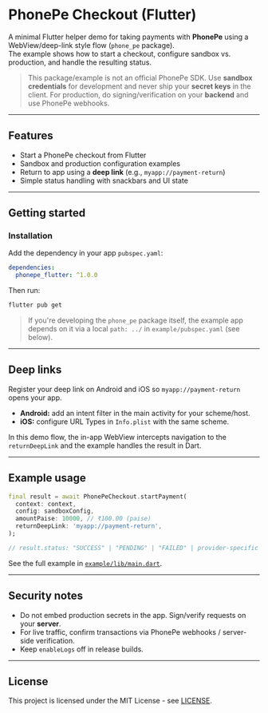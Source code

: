 # PhonePe Checkout (Flutter)

A minimal Flutter helper demo for taking payments with **PhonePe** using a WebView/deep-link style flow (`phone_pe` package).  
The example shows how to start a checkout, configure sandbox vs. production, and handle the resulting status.

> This package/example is not an official PhonePe SDK. Use **sandbox credentials** for development and never ship your **secret keys** in the client. For production, do signing/verification on your **backend** and use PhonePe webhooks.

---

## Features

- Start a PhonePe checkout from Flutter
- Sandbox and production configuration examples
- Return to app using a **deep link** (e.g., `myapp://payment-return`)
- Simple status handling with snackbars and UI state

---

## Getting started

### Installation

Add the dependency in your app `pubspec.yaml`:

```yaml
dependencies:
  phonepe_flutter: ^1.0.0
```

Then run:

```bash
flutter pub get
```

> If you're developing the `phone_pe` package itself, the example app depends on it via a local `path: ../` in `example/pubspec.yaml` (see below).

---

## Deep links

Register your deep link on Android and iOS so `myapp://payment-return` opens your app.

- **Android:** add an intent filter in the main activity for your scheme/host.
- **iOS:** configure URL Types in `Info.plist` with the same scheme.

In this demo flow, the in-app WebView intercepts navigation to the `returnDeepLink` and the example handles the result in Dart.

---

## Example usage

```dart
final result = await PhonePeCheckout.startPayment(
  context: context,
  config: sandboxConfig,
  amountPaise: 10000, // ₹100.00 (paise)
  returnDeepLink: 'myapp://payment-return',
);

// result.status: "SUCCESS" | "PENDING" | "FAILED" | provider-specific
```

See the full example in [`example/lib/main.dart`](example/lib/main.dart).

---

## Security notes

- Do not embed production secrets in the app. Sign/verify requests on your **server**.
- For live traffic, confirm transactions via PhonePe webhooks / server-side verification.
- Keep `enableLogs` off in release builds.

---

## License

This project is licensed under the MIT License - see [LICENSE](LICENSE).
